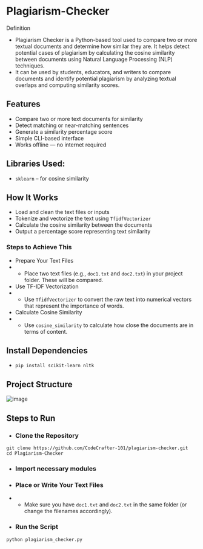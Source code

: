 # Plagiarism-Checker
Definition
- Plagiarism Checker is a Python-based tool used to compare two or more textual documents and determine how similar they are. It helps detect potential cases of plagiarism by calculating the cosine similarity between documents using Natural Language Processing (NLP) techniques.
- It can be used by students, educators, and writers to compare documents and identify potential plagiarism by analyzing textual overlaps and computing similarity scores.

## Features
- Compare two or more text documents for similarity
- Detect matching or near-matching sentences
- Generate a similarity percentage score
- Simple CLI-based interface
- Works offline — no internet required

## Libraries Used:
- `sklearn` – for cosine similarity

## How It Works
- Load and clean the text files or inputs
- Tokenize and vectorize the text using `TfidfVectorizer`
- Calculate the cosine similarity between the documents
- Output a percentage score representing text similarity

### Steps to Achieve This
- Prepare Your Text Files
- - Place two text files (e.g., `doc1.txt` and `doc2.txt`) in your project folder. These will be compared.
- Use TF-IDF Vectorization
- - Use `TfidfVectorizer` to convert the raw text into numerical vectors that represent the importance of words.
- Calculate Cosine Similarity
- - Use `cosine_similarity` to calculate how close the documents are in terms of content.


## Install Dependencies
- ````
  pip install scikit-learn nltk
  ````

## Project Structure
![image](https://github.com/user-attachments/assets/affe84e2-8fce-46c4-9355-a25237c4a355)


## Steps to Run
- ### Clone the Repository
````
git clone https://github.com/CodeCrafter-101/plagiarism-checker.git
cd Plagiarism-Checker
````
- ### Import necessary modules
- ### Place or Write Your Text Files
- - Make sure you have `doc1.txt` and `doc2.txt` in the same folder (or change the filenames accordingly).
- ### Run the Script
````
python plagiarism_checker.py
````



